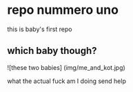 # repo nummero uno
this is baby's first repo

## which baby though?

![these two babies] (img/me_and_kot.jpg)








what the actual fuck am I doing
send help
